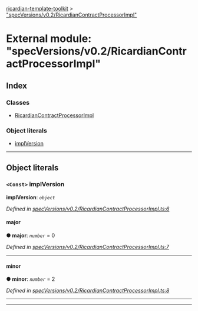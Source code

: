 [ricardian-template-toolkit](../README.md) > ["specVersions/v0.2/RicardianContractProcessorImpl"](../modules/_specversions_v0_2_ricardiancontractprocessorimpl_.md)

# External module: "specVersions/v0.2/RicardianContractProcessorImpl"

## Index

### Classes

* [RicardianContractProcessorImpl](../classes/_specversions_v0_2_ricardiancontractprocessorimpl_.ricardiancontractprocessorimpl.md)

### Object literals

* [implVersion](_specversions_v0_2_ricardiancontractprocessorimpl_.md#implversion)

---

## Object literals

<a id="implversion"></a>

### `<Const>` implVersion

**implVersion**: *`object`*

*Defined in [specVersions/v0.2/RicardianContractProcessorImpl.ts:6](https://github.com/EOSIO/ricardian-template-toolkit/blob/1bed127/src/specVersions/v0.2/RicardianContractProcessorImpl.ts#L6)*

<a id="implversion.major"></a>

####  major

**● major**: *`number`* = 0

*Defined in [specVersions/v0.2/RicardianContractProcessorImpl.ts:7](https://github.com/EOSIO/ricardian-template-toolkit/blob/1bed127/src/specVersions/v0.2/RicardianContractProcessorImpl.ts#L7)*

___
<a id="implversion.minor"></a>

####  minor

**● minor**: *`number`* = 2

*Defined in [specVersions/v0.2/RicardianContractProcessorImpl.ts:8](https://github.com/EOSIO/ricardian-template-toolkit/blob/1bed127/src/specVersions/v0.2/RicardianContractProcessorImpl.ts#L8)*

___

___


